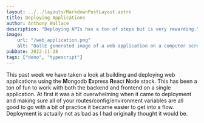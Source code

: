 ```yaml
---
layout: ../../layouts/MarkdownPostLayout.astro
title: Deploying Applications
author: Anthony Wallace
description: "Deploying APIs has a ton of steps but is very rewarding."
image: 
    url: "/web_application.png"
    alt: "DallE generated image of a web application on a computer screen"
pubDate: 2022-11-28
tags: ["deno", "typescript"]
---
```


This past week we have taken a look at building and deploying web applications using the **M**ongodb **E**xpress **R**eact **N**ode stack. This has been a ton of fun to work with both the backend and frontend on a single application. At first it was a bit overwhelming when it came to deployment and making sure all of your routes/config/environment variables are all good to go with a bit of practice it became easier to get into a flow. Deployment is actually not as bad as I had originally thought it would be.